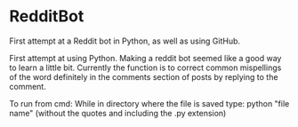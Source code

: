 # RedditBot
First attempt at a Reddit bot in Python, as well as using GitHub. 

First attempt at using Python. Making a reddit bot seemed like a good way to learn a little bit. Currently the function is to correct common mispellings of the word definitely in the comments section of posts by replying to the comment.

To run from cmd: While in directory where the file is saved type: python "file name" (without the quotes and including the .py extension)

